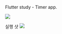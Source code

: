 Flutter study - Timer app.

<img src="https://user-images.githubusercontent.com/90739311/234782279-ec7128ef-1b3a-419a-80cb-76aba847da5b.png width=150"/>

실행 샷
<img src="https://user-images.githubusercontent.com/90739311/234782364-de7edd09-d2c1-4909-871c-d6f1abdcef7c.gif width=150"/>
